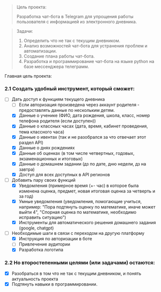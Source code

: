 > Цель проекта:
>
> Разработка чат-бота в Telegram для упрощения работы пользователя с информацией из электронного дневника.

> Задачи:
>
> 1) Определить что не так с текущим дневником.
> 2) Анализ возможностей чат-бота для устранения проблем и автоматизации.
> 3) Создание плана работы чат-бота.
> 4) Разработка и программирование чат-бота на языке python на базе мессенджера телеграмм.


Главная цель проекта:

### 2.1 Создать удобный инструмент, который сможет:

- [ ] Дать доступ к функциям текущего дневника
	- [ ] Если авторизация произведена через аккаунт родителя - предоставлять данные по нескольким детям.
	- [x] Данные о ученике (ФИО, дата рождения, школа, класс, номер телефона родителя (если доступен))
	- [x] Данные о классных часах (дата, время, кабинет проведения, тема классного часа)
	- [x] Данные о ивентах (так и не разобрался за что отвечает этот раздел API)
	- [x] Данные о днях рождениях
	- [x] Данные об оценках (в том числе четвертных, годовых, экзаменационных и  итоговых)
	- [x] Данные о домашнем задании (дз по дате, дню недели, дз на завтра)
	- [x] Доступ для всех доступных в API регионов

- [ ] Добавить пару своих функций
	- [x] Уведомления (примерное время (+- час) в которое была изменена оценка, предмет, новая итоговая оценка за четверть и за год)
	- [x] Умные уведомления (уведомления, помогающие учиться, например: "Пора подтянуть оценку по математике, иначе может выйти 4", "Спорная оценка по математике, необходимо исправить ситуацию")
	- [x] Инструменты для автоматического решения домашнего задания (google, chatgpt)
	
- [ ] Необходимые шаги в связи с переходом на другую платформу
	- [x] Инструкция по авторизации в боте
	- [ ] Привлечение аудитории
	- [x] Разработка логотипа

### 2.2 Но второстепенными целями (или задачами) остаются:

- [x] Разобраться в том что не так с текущим дневником, и понять актуальность проекта
- [x] Подтянуть навыки в программировании.
